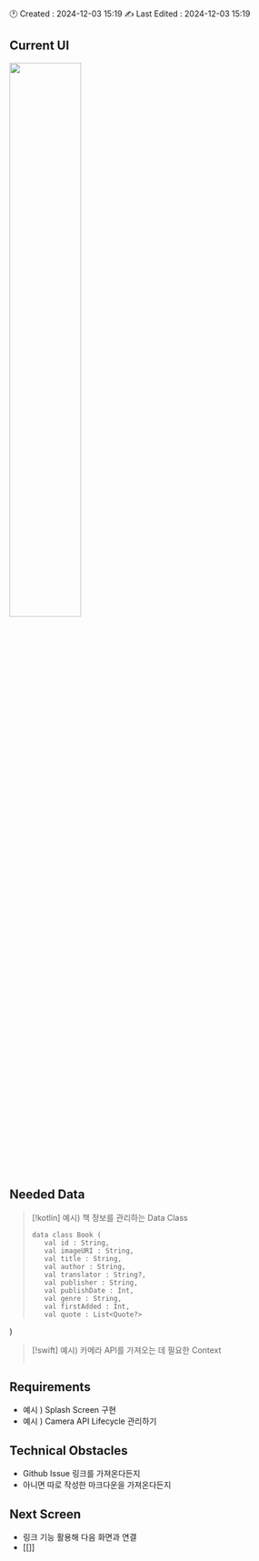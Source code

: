 🕐 Created : 2024-12-03 15:19
✍ Last Edited : 2024-12-03 15:19

## Current UI
<p align="left">
	<img src="https://github.com/user-attachments/assets/3e448106-65a7-4281-b71d-320501227586" width="50%">
<p/>

## Needed Data

> [!kotlin] 
> 예시) 책 정보를 관리하는 Data Class
> ```run-kotlin 
> data class Book (
> 	 val id : String,
> 	 val imageURI : String,
> 	 val title : String,
> 	 val author : String,
> 	 val translator : String?,
> 	 val publisher : String,
> 	 val publishDate : Int,
> 	 val genre : String,
> 	 val firstAdded : Int,
> 	 val quote : List<Quote?>
)

> [!swift] 
>  예시) 카메라 API를 가져오는 데 필요한 Context
> ```swift
>

## Requirements

- 예시 ) Splash Screen 구현
- 예시 ) Camera API Lifecycle 관리하기


## Technical Obstacles

- Github Issue 링크를 가져온다든지
- 아니면 따로 작성한 마크다운을 가져온다든지


## Next Screen

- 링크 기능 활용해 다음 화면과 연결
- [[]]

